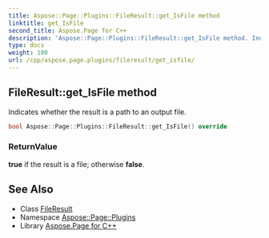 ```yaml
---
title: Aspose::Page::Plugins::FileResult::get_IsFile method
linktitle: get_IsFile
second_title: Aspose.Page for C++
description: 'Aspose::Page::Plugins::FileResult::get_IsFile method. Indicates whether the result is a path to an output file in C++.'
type: docs
weight: 100
url: /cpp/aspose.page.plugins/fileresult/get_isfile/
---
```

## FileResult::get_IsFile method


Indicates whether the result is a path to an output file.

```cpp
bool Aspose::Page::Plugins::FileResult::get_IsFile() override
```


### ReturnValue

**true** if the result is a file; otherwise **false**.

## See Also

* Class [FileResult](../)
* Namespace [Aspose::Page::Plugins](../../)
* Library [Aspose.Page for C++](../../../)

